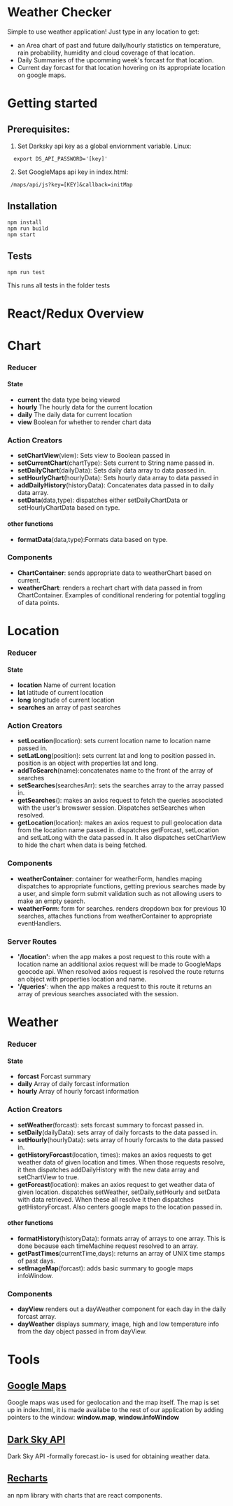 # **Weather Checker**
Simple to use weather application! Just type in any location to get:
* an Area chart of past and future daily/hourly statistics on temperature, rain probability, humidity and cloud coverage of that location.
* Daily Summaries of the upcomming week's forcast for that location.
* Current day forcast for that location hovering on its appropriate location on google maps.


# Getting started

 ## Prerequisites: 
 1) Set Darksky api key as a global enviornment variable. Linux:
```
  export DS_API_PASSWORD='[key]'

``` 
2) Set GoogleMaps api key in index.html:

```
 /maps/api/js?key=[KEY]&callback=initMap
```
## Installation
```
npm install
npm run build
npm start
```
## Tests
```
npm run test
```
This runs all tests in the folder tests

# React/Redux Overview

# Chart
### Reducer
#### State
  * **current**  the data type being viewed
  * **hourly** The hourly data for the current location
  * **daily** The daily data for current location
  * **view** Boolean for whether to render chart data
### Action Creators
  * **setChartView**(view): Sets view to Boolean passed in 
  * **setCurrentChart**(chartType): Sets current to String name passed in.
  * **setDailyChart**(dailyData): Sets daily data array to data passed in.
  * **setHourlyChart**(hourlyData): Sets hourly data array to data passed in
  * **addDailyHistory**(historyData): Concatenates data passed in to daily data array.
  * **setData**(data,type): dispatches either setDailyChartData or setHourlyChartData based on type.
  #### other functions
  * **formatData**(data,type):Formats data based on type.
### Components
  * **ChartContainer**: sends appropriate data to weatherChart based on current.
  * **weatherChart**: renders a rechart chart with data passed in from ChartContainer. Examples of conditional rendering for potential toggling of data points. 

# Location
### Reducer
#### State
* **location** Name of current location
* **lat** latitude of current location
* **long** longitude of current location
* **searches** an array of past searches
### Action Creators
* **setLocation**(location): sets current location name to location name passed in.
* **setLatLong**(position): sets current lat and long to position passed in. position is an object with properties lat and long.
* **addToSearch**(name):concatenates name to the front of the array of searches
* **setSearches**(searchesArr): sets the searches array to the array passed in.
* **getSearches**(): makes an axios request to fetch the queries associated with the user's browswer session. Dispatches setSearches when resolved.
* **getLocation**(location): makes an axios request to pull geolocation data from the location name passed in. dispatches getForcast, setLocation and setLatLong with the data passed in. It also dispatches setChartView to hide the chart when data is being fetched.  

### Components

* **weatherContainer**: container for weatherForm, handles maping dispatches to appropriate functions, getting previous searches made by a user, and simple form submit validation such as not allowing users to make an empty search.
* **weatherForm**: form for searches. renders dropdown box for previous 10 searches, attaches functions from weatherContainer to appropriate eventHandlers. 

### Server Routes 

* **'/location'**:  when the app makes a post request to this route with a location name an additional axios request will be made to GoogleMaps geocode api. When resolved axios request is resolved the route returns an object with properties location and name. 
* **'/queries'**: when the app makes a request to this route it returns an array of previous searches associated with the session. 

# Weather
### Reducer
#### State
* **forcast** Forcast summary
* **daily** Array of daily forcast information
* **hourly** Array of hourly forcast information
### Action Creators
* **setWeather**(forcast): sets forcast summary to forcast passed in.
* **setDaily**(dailyData): sets array of daily forcasts to the data passed in. 
* **setHourly**(hourlyData): sets array of hourly forcasts to the data passed in. 
* **getHistoryForcast**(location, times): makes an axios requests to get weather data of given location and times. When those requests resolve, it then dispatches addDailyHistory with the new data array and setChartView to true.
* **getForcast**(location): makes an axios request to get weather data of given location. dispatches setWeather, setDaily,setHourly and setData with data retrieved. When these all resolve it then dispatches getHistoryForcast. Also centers google maps to the location passed in. 
 #### other functions
* **formatHistory**(historyData): formats array of arrays to one array. This is done because each timeMachine request resolved to an array.  
* **getPastTimes**(currentTime,days): returns an array of UNIX time stamps of past days.
* **setImageMap**(forcast): adds basic summary to google maps infoWindow.
### Components
* **dayView** renders out a dayWeather component for each day in the daily forcast array. 
* **dayWeather** displays summary, image, high and low temperature info from the day object passed in from dayView. 

# Tools
## [Google Maps](https://developers.google.com/maps)
  Google maps was used for geolocation and the map itself. The map is set up in index.html, it is made availabe to the rest of our application by adding pointers to the window: **window.map**, **window.infoWindow**
## [Dark Sky API](https://darksky.net/dev/)
  Dark Sky API -formally forecast.io- is used for obtaining weather data. 
## [Recharts](http://recharts.org/#/en-US/) 
  an npm library with charts that are react components.